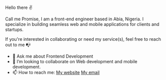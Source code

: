 Hello there ✌️

Call me Promise, I am a front-end engineer based in Abia, Nigeria. I specialize in building seamless web and mobile applications for clients and startups.

If you're interested in collaborating or need my service(s), feel free to reach out to me 📭

- 💬 Ask me about Frontend Development
- 👯 I’m looking to collaborate on Web development and mobile development.
- 📫 How to reach me: <a href="https://www.promiseonuoha.com.ng">My website</a>    <a href="mailto:pebuka351@gmail.com">My email</a>
